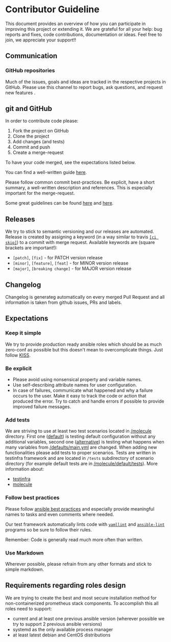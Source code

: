 # Contributor Guideline

This document provides an overview of how you can participate in improving this project or extending it. We are
grateful for all your help: bug reports and fixes, code contributions, documentation or ideas. Feel free to join, we
appreciate your support!!

## Communication

### GitHub repositories

Much of the issues, goals and ideas are tracked in the respective projects in GitHub. Please use this channel to report
bugs, ask questions, and request new features .

## git and GitHub

In order to contribute code please:

1. Fork the project on GitHub
2. Clone the project
3. Add changes (and tests)
4. Commit and push
5. Create a merge-request

To have your code merged, see the expectations listed below.

You can find a well-written guide [here](https://help.github.com/articles/fork-a-repo).

Please follow common commit best-practices. Be explicit, have a short summary, a well-written description and
references. This is especially important for the merge-request.

Some great guidelines can be found [here](https://wiki.openstack.org/wiki/GitCommitMessages) and
[here](http://robots.thoughtbot.com/5-useful-tips-for-a-better-commit-message).

## Releases

We try to stick to semantic versioning and our releases are automated. Release is created by assigning a keyword (in a
way similar to travis [`[ci skip]`](https://docs.travis-ci.com/user/customizing-the-build#Skipping-a-build)) to a
commit with merge request. Available keywords are (square brackets are important!):

* `[patch]`, `[fix]` - for PATCH version release
* `[minor]`, `[feature]`, `[feat]` - for MINOR version release
* `[major]`, `[breaking change]` - for MAJOR version release

## Changelog

Changelog is generateg automatically on every merged Pull Request and all information is taken from github issues, PRs
and labels.

## Expectations

### Keep it simple

We try to provide production ready ansible roles which should be as much zero-conf as possible but this doesn't mean to
overcomplicate things. Just follow [KISS](https://en.wikipedia.org/wiki/KISS_principle).

### Be explicit

* Please avoid using nonsensical property and variable names.
* Use self-describing attribute names for user configuration.
* In case of failures, communicate what happened and why a failure occurs to the user. Make it easy to track the code
or action that produced the error. Try to catch and handle errors if possible to provide improved failure messages.


### Add tests

We are striving to use at least two test scenarios located in [/molecule](molecule) directory. First one
([default](molecule/default)) is testing default configuration without any additional variables, second one
([alternative](molecule/alternative)) is testing what happens when many variables from
[/defaults/main.yml](defaults/main.yml) are changed. When adding new functionalities please add tests to proper
scenarios. Tests are written in testinfra framework and are located in `/tests` subdirectory of scenario directory
(for example default tests are in [/molecule/default/tests](molecule/default/tests)).
More information about:
  - [testinfra](http://testinfra.readthedocs.io/en/latest/index.html)
  - [molecule](https://molecule.readthedocs.io/en/latest/index.html)

### Follow best practices

Please follow [ansible best practices](http://docs.ansible.com/ansible/latest/playbooks_best_practices.html) and
especially provide meaningful names to tasks and even comments where needed.

Our test framework automatically lints code with [`yamllint`](https://yamllint.readthedocs.io) and
[`ansible-lint`](https://github.com/willthames/ansible-lint) programs so be sure to follow their rules.

Remember: Code is generally read much more often than written.

### Use Markdown

Wherever possible, please refrain from any other formats and stick to simple markdown.

## Requirements regarding roles design

We are trying to create the best and most secure installation method for non-containerized prometheus stack components.
To accomplish this all roles need to support:

- current and at least one previous ansible version (wherever possible we try to support 2 previous ansible versions)
- systemd as the only available process manager
- at least latest debian and CentOS distributions
